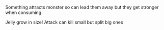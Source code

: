 Something attracts monster so can lead them away but they get stronger when consuming 

Jelly grow in size! Attack can kill small but split big ones 